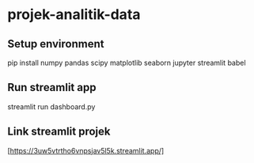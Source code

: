 # projek-analitik-data
## Setup environment
pip install numpy pandas scipy matplotlib seaborn jupyter streamlit babel
## Run streamlit app
streamlit run dashboard.py
## Link streamlit projek
[https://3uw5vtrtho6vnpsjav5l5k.streamlit.app/]
